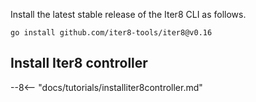 Install the latest stable release of the Iter8 CLI as follows.

```shell
go install github.com/iter8-tools/iter8@v0.16
```

## Install Iter8 controller

--8<-- "docs/tutorials/installiter8controller.md"